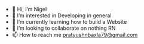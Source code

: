 - 👋 Hi, I’m Nigel
- 👀 I’m interested in Developing in general
- 🌱 I’m currently learning how to build a Website
- 💞️ I’m looking to collaborate on nothing RN
- 📫 How to reach me pratyushnbaxla79@gmail.com

<!---
nigel-sys/nigel-sys is a ✨ special ✨ repository because its `README.md` (this file) appears on your GitHub profile.
You can click the Preview link to take a look at your changes.
--->
